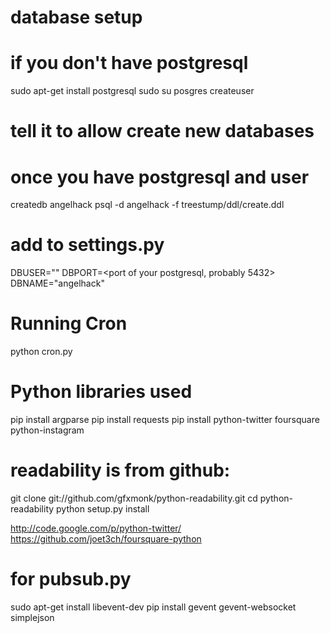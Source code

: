 
# database setup

# if you don't have postgresql
sudo apt-get install postgresql
sudo su posgres
createuser <your username>
# tell it to allow create new databases

# once you have postgresql and user
createdb angelhack
psql -d angelhack -f treestump/ddl/create.ddl

# add to settings.py
DBUSER="<your username>"
DBPORT=<port of your postgresql, probably 5432>
DBNAME="angelhack"

# Running Cron

python cron.py

# Python libraries used

pip install argparse
pip install requests
pip install python-twitter foursquare python-instagram

# readability is from github:
git clone git://github.com/gfxmonk/python-readability.git
cd python-readability
python setup.py install

http://code.google.com/p/python-twitter/
https://github.com/joet3ch/foursquare-python

# for pubsub.py
sudo apt-get install libevent-dev
pip install gevent gevent-websocket simplejson

